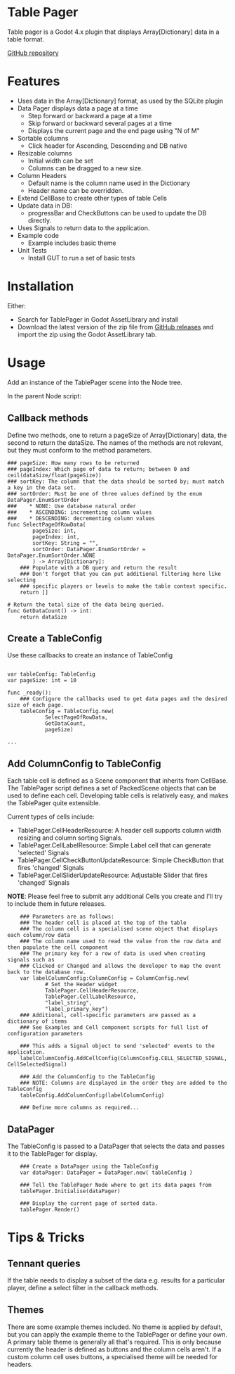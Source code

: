 # Table Pager
Table pager is a Godot 4.x plugin that displays Array[Dictionary] data in a table format.

[GitHub repository](https://github.com/awltux/Godot-TablePager)
# Features
* Uses data in the Array[Dictionary] format, as used by the SQLite plugin 
* Data Pager displays data a page at a time
  * Step forward or backward a page at a time
  * Skip forward or backward several pages at a time
  * Displays the current page and the end page using "N of M"
* Sortable columns
  * Click header for Ascending, Descending and DB native
* Resizable columns
  * Initial width can be set
  * Columns can be dragged to a new size.
* Column Headers
  * Default name is the column name used in the Dictionary
  * Header name can be overridden.
* Extend CellBase to create other types of table Cells
* Update data in DB:
  * progressBar and CheckButtons can be used to update the DB directly.
* Uses Signals to return data to the application.
* Example code
  * Example includes basic theme
* Unit Tests
  * Install GUT to run a set of basic tests

# Installation
Either:
* Search for TablePager in Godot AssetLibrary and install
* Download the latest version of the zip file from [GitHub releases](https://github.com/awltux/Godot-TablePager/releases) and import the zip using the Godot AssetLibrary tab.

# Usage
Add an instance of the TablePager scene into the Node tree.

In the parent Node script:
## Callback methods
Define two methods, one to return a pageSize of Array[Dictionary] data, the second to return the dataSize.
The names of the methods are not relevant, but they must conform to the method parameters.

```
### pageSize: How many rows to be returned
### pageIndex: Which page of data to return; between 0 and ceil(dataSize/float(pageSize))
### sortKey: The column that the data should be sorted by; must match a key in the data set.
### sortOrder: Must be one of three values defined by the enum DataPager.EnumSortOrder
###    * NONE: Use database natural order
###    * ASCENDING: incrementing column values
###    * DESCENDING: decrementing column values
func SelectPageOfRowData(
		pageSize: int,
		pageIndex: int,
		sortKey: String = "",
		sortOrder: DataPager.EnumSortOrder = DataPager.EnumSortOrder.NONE
		) -> Array[Dictionary]:
	### Populate with a DB query and return the result
	### Don't forget that you can put additional filtering here like selecting
	### specific players or levels to make the table context specific. 
	return []

# Return the total size of the data being queried.
func GetDataCount() -> int:
	return dataSize
```

## Create a TableConfig
Use these callbacks to create an instance of TableConfig
```

var tableConfig: TableConfig
var pageSize: int = 10

func _ready():
	### Configure the callbacks used to get data pages and the desired size of each page.
	tableConfig = TableConfig.new(
			SelectPageOfRowData, 
			GetDataCount, 
			pageSize)

...
```

## Add ColumnConfig to TableConfig
Each table cell is defined as a Scene component that inherits from CellBase.
The TablePager script defines a set of PackedScene objects that can be 
used to define each cell. Developing table cells is relatively easy, and makes the TablePager quite extensible.

Current types of cells include:
* TablePager.CellHeaderResource: A header cell supports column width resizing and column sorting Signals.
* TablePager.CellLabelResource: Simple Label cell that can generate 'selected' Signals
* TablePager.CellCheckButtonUpdateResource: Simple CheckButton that fires 'changed' Signals
* TablePager.CellSliderUpdateResource: Adjustable Slider that fires 'changed' Signals

**NOTE**: Please feel free to submit any additional Cells you create and I'll try to include them in future releases.

```
	### Parameters are as follows:
	### The header cell is placed at the top of the table
	### The column cell is a specialised scene object that displays each column/row data
	### The column name used to read the value from the row data and then populate the cell component
	### The primary key for a row of data is used when creating signals such as
	### Clicked or Changed and allows the developer to map the event back to the database row.
	var labelColumnConfig:ColumnConfig = ColumnConfig.new(
			# Set the Header widget
			TablePager.CellHeaderResource, 
			TablePager.CellLabelResource, 
			"label_string", 
			"label_primary_key")
	### Additional, cell-specific parameters are passed as a dictionary of items
	### See Examples and Cell component scripts for full list of configuration parameters

	### This adds a Signal object to send 'selected' events to the application.
	labelColumnConfig.AddCellConfig(ColumnConfig.CELL_SELECTED_SIGNAL, CellSelectedSignal)

	### Add the ColumnConfig to the TableConfig
	### NOTE: Columns are displayed in the order they are added to the TableConfig
	tableConfig.AddColumnConfig(labelColumnConfig)

	### Define more columns as required...
```

## DataPager
The TableConfig is passed to a DataPager that selects the data and passes it to the TablePager for display.
```
	### Create a DataPager using the TableConfig
	var dataPager: DataPager = DataPager.new( tableConfig )
	
	### Tell the TablePager Node where to get its data pages from   
	tablePager.Initialise(dataPager)

	### Display the current page of sorted data.   
	tablePager.Render()
```

# Tips & Tricks

## Tennant queries
If the table needs to display a subset of the data e.g. results for a particular player, define a select filter in the callback methods.

## Themes
There are some example themes included. No theme is applied by default, but you can apply the example theme to the TablePager or define your own.
A primary table theme is generally all that's required. This is only because currently the header is defined as buttons and the column cells aren't.
If a custom column cell uses buttons, a specialised theme will be needed for headers.
